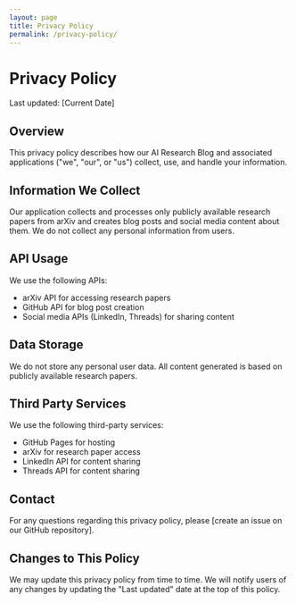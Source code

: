 ```yaml
---
layout: page
title: Privacy Policy
permalink: /privacy-policy/
---
```


# Privacy Policy

Last updated: [Current Date]

## Overview
This privacy policy describes how our AI Research Blog and associated applications ("we", "our", or "us") collect, use, and handle your information.

## Information We Collect
Our application collects and processes only publicly available research papers from arXiv and creates blog posts and social media content about them. We do not collect any personal information from users.

## API Usage
We use the following APIs:
- arXiv API for accessing research papers
- GitHub API for blog post creation
- Social media APIs (LinkedIn, Threads) for sharing content

## Data Storage
We do not store any personal user data. All content generated is based on publicly available research papers.

## Third Party Services
We use the following third-party services:
- GitHub Pages for hosting
- arXiv for research paper access
- LinkedIn API for content sharing
- Threads API for content sharing

## Contact
For any questions regarding this privacy policy, please [create an issue on our GitHub repository].

## Changes to This Policy
We may update this privacy policy from time to time. We will notify users of any changes by updating the "Last updated" date at the top of this policy.
